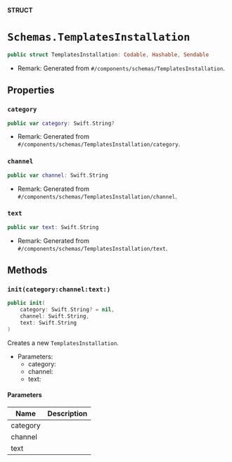 **STRUCT**

# `Schemas.TemplatesInstallation`

```swift
public struct TemplatesInstallation: Codable, Hashable, Sendable
```

- Remark: Generated from `#/components/schemas/TemplatesInstallation`.

## Properties
### `category`

```swift
public var category: Swift.String?
```

- Remark: Generated from `#/components/schemas/TemplatesInstallation/category`.

### `channel`

```swift
public var channel: Swift.String
```

- Remark: Generated from `#/components/schemas/TemplatesInstallation/channel`.

### `text`

```swift
public var text: Swift.String
```

- Remark: Generated from `#/components/schemas/TemplatesInstallation/text`.

## Methods
### `init(category:channel:text:)`

```swift
public init(
    category: Swift.String? = nil,
    channel: Swift.String,
    text: Swift.String
)
```

Creates a new `TemplatesInstallation`.

- Parameters:
  - category:
  - channel:
  - text:

#### Parameters

| Name | Description |
| ---- | ----------- |
| category |  |
| channel |  |
| text |  |